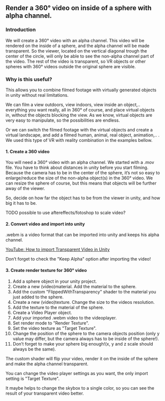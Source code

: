 ## Render a 360° video on inside of a sphere with alpha channel.

### Introduction
We will create a 360° video with an alpha channel. This video will be rendered on the inside of a sphere, and the alpha channel will be made transparent. So the viewer, located on the vertical diagonal trough the center of the circle, will only be able to see the non-alpha channel part of the video. The rest of the video is transparent, so VR objects or other spheres with 360° videos outside the original sphere are visible.

### Why is this useful?
This allows you to combine filmed footage with virtually generated objects in unity without real limitations.

We can film a view outdoors, view indoors, view inside an object,.. everything you want really, all in 360° of course, and place virtual objects in, without the objects blocking the view. As we know, virtual objects are very easy to manipulate, so the possibilities are endless.

Or we can switch the filmed footage with the virtual objects and create a virtual landscape, and add a filmed human, animal, real object, animation,.. . 
We used this type of VR with reality combination in the examples bellow.



#### 1. Create a 360 video
You will need a 360° video with an alpha channel. We started with a .mov file. You  have to think about distances in unity before you start filming. 
Because the camera has to be in the center of the sphere, it’s not so easy to enlarge/reduce the size of the non-alpha object(s) in the 360° video. We can resize the sphere of course, but this means that objects will be further away of the viewer.

So, decide on how far the object has to be from the viewer in unity, and how big it has to be.

TODO possible to use aftereffects/fotoshop to scale video?

#### 2. Convert video and import into unity
.webm is a video format that can be imported into unity and keeps his alpha channel.

[YouTube: How to import Transparent Video in Unity](https://www.youtube.com/watch?v=rlC95aTKzm0)

Don’t forget to check the "Keep Alpha" option after importing the video!

#### 3. Create render texture for 360° video

1. Add a sphere object in your unity project.
2. Create a new (video)material. Add the material to the sphere.
3. Add the custom "FlippedWithTransparency" shader to the material you just added to the sphere.
4. Create a new (video)texture. Change the size to the videos resolution.
5. Add the texture to the material of the sphere.
6. Create a Video Player object.
7. Add your imported .webm video to the videoplayer.
8. Set render mode to "Render Texture".
9. Set the video texture as "Target Texture".
10. Change the position of the sphere to the camera objects position (only y value may differ, but the camera always has to be inside of the sphere!).
11. Don’t forget to make your sphere big enough!(x, y and z scale should always be the same).

The custom shader will flip your video, render it on the inside of the sphere and make the alpha channel transparent.

You can change the video player settings as you want, the only import setting is "Target Texture". 

It maybe helps to change the skybox to a single color, so you can see the result of your transparent video better.

